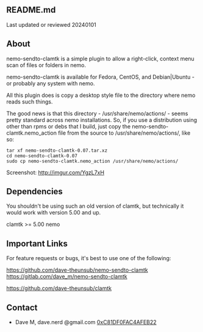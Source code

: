 README.md              
-----------------------
Last updated or reviewed 20240101

## About

nemo-sendto-clamtk is a simple plugin to allow a right-click,
context menu scan of files or folders in nemo.

nemo-sendto-clamtk is available for Fedora, CentOS, and
Debian|Ubuntu - or probably any system with nemo.  

All this plugin does is copy a desktop style file to the
directory where nemo reads such things.  

The good news is that this directory - /usr/share/nemo/actions/ - seems pretty standard across nemo installations. So, if you use a distribution using other than rpms or debs that I build, just copy the nemo-sendto-clamtk.nemo_action file from the source to /usr/share/nemo/actions/, like so:  

```
tar xf nemo-sendto-clamtk-0.07.tar.xz
cd nemo-sendto-clamtk-0.07
sudo cp nemo-sendto-clamtk.nemo_action /usr/share/nemo/actions/
```

Screenshot: http://imgur.com/YgzL7xH

## Dependencies

You shouldn't be using such an old version of clamtk, but technically it would work with version 5.00 and up.  

clamtk >= 5.00
nemo  

## Important Links
  
For feature requests or bugs, it's best to use one of the following:

https://github.com/dave-theunsub/nemo-sendto-clamtk  
https://gitlab.com/dave_m/nemo-sendto-clamtk
  
https://github.com/dave-theunsub/clamtk

## Contact

* Dave M, dave.nerd @gmail.com
  [0xC81DF0FAC4AFEB22](https://davem.fedorapeople.org/RPM-GPG-KEY-DaveM-20230506)
